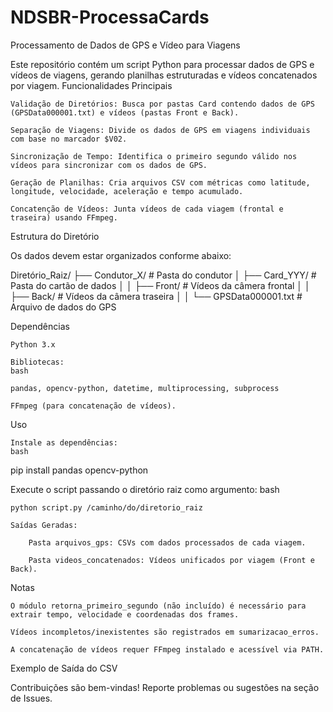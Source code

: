 # NDSBR-ProcessaCards

Processamento de Dados de GPS e Vídeo para Viagens

Este repositório contém um script Python para processar dados de GPS e vídeos de viagens, gerando planilhas estruturadas e vídeos concatenados por viagem.
Funcionalidades Principais

    Validação de Diretórios: Busca por pastas Card contendo dados de GPS (GPSData000001.txt) e vídeos (pastas Front e Back).

    Separação de Viagens: Divide os dados de GPS em viagens individuais com base no marcador $V02.

    Sincronização de Tempo: Identifica o primeiro segundo válido nos vídeos para sincronizar com os dados de GPS.

    Geração de Planilhas: Cria arquivos CSV com métricas como latitude, longitude, velocidade, aceleração e tempo acumulado.

    Concatenção de Vídeos: Junta vídeos de cada viagem (frontal e traseira) usando FFmpeg.

Estrutura do Diretório

Os dados devem estar organizados conforme abaixo:

Diretório_Raiz/
├── Condutor_X/                # Pasta do condutor
│   ├── Card_YYY/              # Pasta do cartão de dados
│   │   ├── Front/             # Vídeos da câmera frontal
│   │   ├── Back/              # Vídeos da câmera traseira
│   │   └── GPSData000001.txt  # Arquivo de dados do GPS

Dependências

    Python 3.x

    Bibliotecas:
    bash

    pandas, opencv-python, datetime, multiprocessing, subprocess

    FFmpeg (para concatenação de vídeos).

Uso

    Instale as dependências:
    bash

pip install pandas opencv-python

Execute o script passando o diretório raiz como argumento:
bash

    python script.py /caminho/do/diretorio_raiz

    Saídas Geradas:

        Pasta arquivos_gps: CSVs com dados processados de cada viagem.

        Pasta videos_concatenados: Vídeos unificados por viagem (Front e Back).

Notas

    O módulo retorna_primeiro_segundo (não incluído) é necessário para extrair tempo, velocidade e coordenadas dos frames.

    Vídeos incompletos/inexistentes são registrados em sumarizacao_erros.

    A concatenação de vídeos requer FFmpeg instalado e acessível via PATH.

Exemplo de Saída do CSV

Contribuições são bem-vindas!
Reporte problemas ou sugestões na seção de Issues.